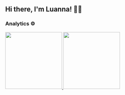 ## Hi there, I'm Luanna! 👩‍💻

### Analytics ⚙️
  
<p align="left">
<a href="https://github.com/luanna-n">
  <img height="180em" src="https://github-readme-stats.vercel.app/api/?username=luanna-n&count_private=true&show_icons=true"/>
  <img height="180em" src="https://github-readme-stats.vercel.app/api/top-langs/?username=luanna-n&layout=compact&langs_count=8"/>
</a>
</p>


<!--
**luanna-n/luanna-n** is a ✨ _special_ ✨ repository because its `README.md` (this file) appears on your GitHub profile.

Here are some ideas to get you started:

- 🔭 I’m currently working on ...
- 🌱 I’m currently learning ...
- 👯 I’m looking to collaborate on ...
- 🤔 I’m looking for help with ...
- 💬 Ask me about ...
- 📫 How to reach me: ...
- 😄 Pronouns: ...
- ⚡ Fun fact: ...
-->
